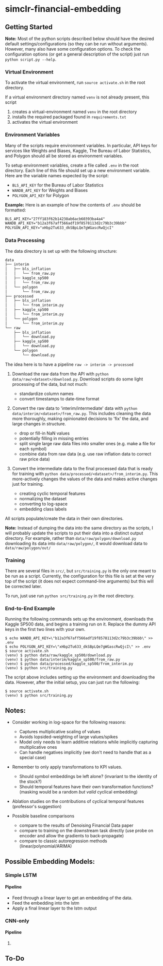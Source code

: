 # simclr-financial-embedding

## Getting Started

**Note:** Most of the python scripts described below should have the desired default settings/configurations (so they can be run without arguments).
However, many also have some configuration options.
To check the configuration options (or get a general description of the script) just run `python script.py --help`.

### Virtual Environment

To activate the virtual environment, run `source activate.sh` in the root directory.

If a virtual environment directory named `venv` is not already present, this script

1. creates a virtual-environment named `venv` in the root directory
2. installs the required packaged found in `requirements.txt`
3. activates the virtual environment

### Environment Variables

Many of the scripts require environment variables.
In particular, API keys for services like Weights and Biases, Kaggle, The Bureau of Labor Statistics, and Polygon should all be stored as environment variables.

To setup environment variables, create a file called `.env` in the root directory.
Each line of this file should set up a new environment variable.
Here are the variable names expected by the script:

- `BLS_API_KEY` for the Bureau of Labor Statistics
- `WANDB_API_KEY` for Weights and Biases
- `POLYGON_API_KEY` for Polygon

**Example:** Here is an example of how the contents of `.env` should be formatted:

```txt
BLS_API_KEY="27ff183f62b14238ab6acb60393ba4a4"
WANDB_API_KEY="b12a3f67aff566adf19f8578113d2c79b3c39bbb"
POLYGON_API_KEY="xHbp2Tu633_dkSBpLQe7gWGascRwQjcI"
```

### Data Processing

The data directory is set up with the following structure:

```txt
data
├── interim
│   ├── bls_inflation
│   │   └── from_raw.py
│   ├── kaggle_sp500
│   │   └── from_raw.py
│   └── polygon
│       └── from_raw.py
├── processed
│   ├── bls_inflation
│   │   └── from_interim.py
│   ├── kaggle_sp500
│   │   └── from_interim.py
│   └── polygon
│       └── from_interim.py
└── raw
    ├── bls_inflation
    │   └── download.py
    ├── kaggle_sp500
    │   └── download.py
    └── polygon
        └── download.py
```

The idea here is to have a pipeline `raw -> interim -> processed`

1. Download the raw data from the API with `python data/raw/<dataset>/download.py`.
   Download scripts do some light processing of the data, but not much:

   - standardize column names
   - convert timestamps to date-time format

2. Convert the raw data to 'interim/intermediate' data with `python data/interim/<dataset>/from_raw.py`.
   This includes cleaning the data more thoroughly, making opinionated decisions to 'fix' the data, and large changes in structure.

   - drop or fill-in NaN values
   - potentially filling in missing entries
   - split single large raw data files into smaller ones (e.g. make a file for each symbol)
   - combine data from raw data (e.g. use raw inflation data to correct raw price data)

3. Convert the intermediate data to the final processed data that is ready for training with `python data/processed/<dataset>/from_interim.py`.
   This more-actively changes the values of the data and makes active changes just for training.

   - creating cyclic temporal features
   - normalizing the dataset
   - converting to log-space
   - embedding class labels

All scripts populate/create the data in their own directories.

**Note:** Instead of dumping the data into the same directory as the scripts, I will probably update the scripts to put their data into a distinct output directory.
For example, rather than `data/raw/polygon/download.py` downloading its data into `data/raw/polygon/`, it would download data to `data/raw/polygon/out/`

### Training

There are several files in `src/`, but `src/training.py` is the only one meant to be run as a script.
Currently, the configuration for this file is set at the very top of the script (it does not expect command-line arguments) but this will be corrected later.

To run, just use run `python src/training.py` in the root directory.

### End-to-End Example

Running the following commands sets up the environment, downloads the Kaggle SP500 data, and begins a training run on it.
Replace the dummy API keys in the first two lines with your own.

```
$ echo WANDB_API_KEY=\"b12a3f67aff566adf19f8578113d2c79b3c39bbb\" >> .env
$ echo POLYGON_API_KEY=\"xHbp2Tu633_dkSBpLQe7gWGascRwQjcI\" >> .env
$ source activate.sh
(venv) $ python data/raw/kaggle_sp500/download.py
(venv) $ python data/interim/kaggle_sp500/from_raw.py
(venv) $ python data/processed/kaggle_sp500/from_interim.py
(venv) $ python src/training.py
```

The script above includes setting up the environment and downloading the data.
However, after the initial setup, you can just run the following:

```
$ source activate.sh
(venv) $ python src/training.py
```

## Notes:

- Consider working in log-space for the following reasons:

  - Captures multiplicative scaling of values
  - Avoids lopsided-weighting of large values/spikes
  - Model only needs to learn additive relations while implicitly capturing multiplicative ones
  - Can handle negatives implicitly (we don't need to handle that as a special case)

- Remember to only apply transformations to KPI values.

  - Should symbol embeddings be left alone? (invariant to the identity of the stock?)
  - Should temporal features have their own transformation functions? (masking would be a random _but valid_ cyclical embedding)

- Ablation studies on the contributions of cyclical temporal features (professor's suggestion)

- Possible baseline comparisons
  - compare to the results of Denoising Financial Data paper
  - compare to training on the downstream task directly (use probe on encoder and allow the gradients to back-propagate)
  - compare to classic autoregression methods (linear/polynomial/ARIMA)

## Possible Embedding Models:

### Simple LSTM

#### Pipeline

- Feed through a linear layer to get an embedding of the data.
- Feed the embedding into the lstm
- Apply a final linear layer to the lstm output

### CNN-only

#### Pipeline

1.

## To-Do
